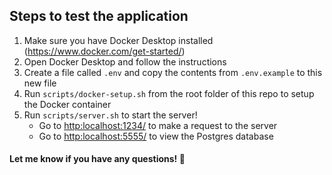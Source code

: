## Steps to test the application
1. Make sure you have Docker Desktop installed (https://www.docker.com/get-started/)
2. Open Docker Desktop and follow the instructions
3. Create a file called `.env` and copy the contents from `.env.example` to this new file
4. Run `scripts/docker-setup.sh` from the root folder of this repo to setup the Docker container
5. Run `scripts/server.sh` to start the server!
    - Go to [http:localhost:1234/](http:localhost:1234/) to make a request to the server
    - Go to [http:localhost:5555/](http:localhost:5555/) to view the Postgres database

#### Let me know if you have any questions! 🙏
